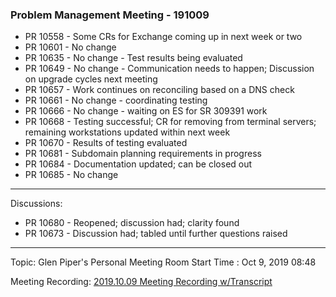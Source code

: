 
### Problem Management Meeting - 191009

* PR 10558 - Some CRs for Exchange coming up in next week or two
* PR 10601 - No change
* PR 10635 - No change - Test results being evaluated
* PR 10649 - No change - Communication needs to happen; Discussion on upgrade cycles next meeting
* PR 10657 - Work continues on reconciling based on a DNS check
* PR 10661 - No change - coordinating testing
* PR 10666 - No change - waiting on ES for SR 309391 work
* PR 10668 - Testing successful; CR for removing from terminal servers; remaining workstations updated within next week
* PR 10670 - Results of testing evaluated
* PR 10681 - Subdomain planning requirements in progress
* PR 10684 - Documentation updated; can be closed out
* PR 10685 - No change

---- 
Discussions:

* PR 10680 - Reopened; discussion had; clarity found
* PR 10673 - Discussion had; tabled until further questions raised 

---- 
Topic: Glen Piper's Personal Meeting Room
Start Time : Oct 9, 2019 08:48

Meeting Recording:
[2019.10.09 Meeting Recording w/Transcript][1]



[1]:	https://shsu.zoom.us/recording/share/MxN_h_8WtPp0bFAVEYrMKtUOe-ux28G2LhteN1-BP9GwIumekTziMw